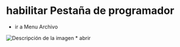 # habilitar Pestaña de programador

* ir a Menu Archivo
<image src="/Users/ti-revidana/darkgoshmx@gmail.com - Google Drive/Mi unidad/Educacion en Curso/Platzi/Curso_Excel_Avanzado_Macros/BRANCH_MAC_M1/MacrosVB/Imagenes/barra de herramientas.png" alt="Descripción de la imagen">
* abrir 